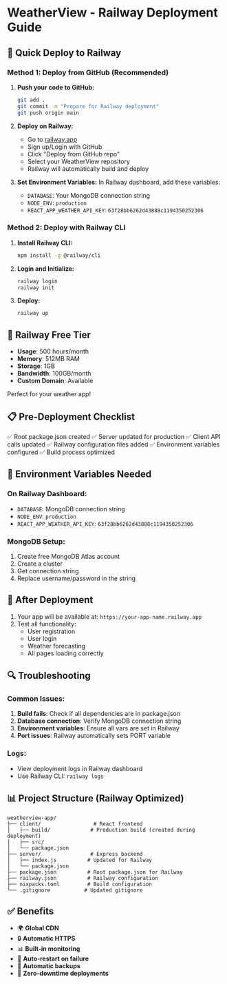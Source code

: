 # WeatherView - Railway Deployment Guide

## 🚂 Quick Deploy to Railway

### Method 1: Deploy from GitHub (Recommended)

1. **Push your code to GitHub:**
   ```bash
   git add .
   git commit -m "Prepare for Railway deployment"
   git push origin main
   ```

2. **Deploy on Railway:**
   - Go to [railway.app](https://railway.app)
   - Sign up/Login with GitHub
   - Click "Deploy from GitHub repo"
   - Select your WeatherView repository
   - Railway will automatically build and deploy

3. **Set Environment Variables:**
   In Railway dashboard, add these variables:
   - `DATABASE`: Your MongoDB connection string
   - `NODE_ENV`: `production`
   - `REACT_APP_WEATHER_API_KEY`: `63f28bb6262d43888c1194350252306`

### Method 2: Deploy with Railway CLI

1. **Install Railway CLI:**
   ```bash
   npm install -g @railway/cli
   ```

2. **Login and Initialize:**
   ```bash
   railway login
   railway init
   ```

3. **Deploy:**
   ```bash
   railway up
   ```

## 🎯 Railway Free Tier

- **Usage**: 500 hours/month
- **Memory**: 512MB RAM  
- **Storage**: 1GB
- **Bandwidth**: 100GB/month
- **Custom Domain**: Available

Perfect for your weather app!

## 📋 Pre-Deployment Checklist

✅ Root package.json created
✅ Server updated for production
✅ Client API calls updated
✅ Railway configuration files added
✅ Environment variables configured
✅ Build process optimized

## 🔧 Environment Variables Needed

### On Railway Dashboard:
- `DATABASE`: MongoDB connection string
- `NODE_ENV`: `production`
- `REACT_APP_WEATHER_API_KEY`: `63f28bb6262d43888c1194350252306`

### MongoDB Setup:
1. Create free MongoDB Atlas account
2. Create a cluster
3. Get connection string
4. Replace username/password in the string

## 🚀 After Deployment

1. Your app will be available at: `https://your-app-name.railway.app`
2. Test all functionality:
   - User registration
   - User login
   - Weather forecasting
   - All pages loading correctly

## 🔍 Troubleshooting

### Common Issues:
1. **Build fails**: Check if all dependencies are in package.json
2. **Database connection**: Verify MongoDB connection string
3. **Environment variables**: Ensure all vars are set in Railway
4. **Port issues**: Railway automatically sets PORT variable

### Logs:
- View deployment logs in Railway dashboard
- Use Railway CLI: `railway logs`

## 📊 Project Structure (Railway Optimized)

```
weatherview-app/
├── client/                 # React frontend
│   ├── build/             # Production build (created during deployment)
│   ├── src/
│   └── package.json
├── server/                # Express backend
│   ├── index.js          # Updated for Railway
│   └── package.json
├── package.json          # Root package.json for Railway
├── railway.json          # Railway configuration
├── nixpacks.toml         # Build configuration
└── .gitignore           # Updated gitignore
```

## ✅ Benefits

- 🌍 **Global CDN**
- 🔒 **Automatic HTTPS**
- 📊 **Built-in monitoring**
- 🔄 **Auto-restart on failure**
- 💾 **Automatic backups**
- 🚀 **Zero-downtime deployments**

